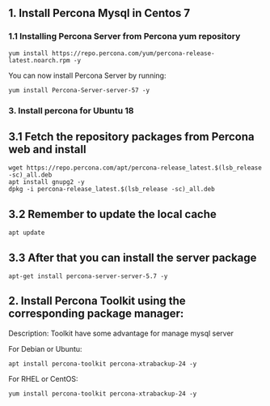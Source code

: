 ## 1. Install Percona Mysql in Centos 7

### 1.1 Installing Percona Server from Percona yum repository

`
yum install https://repo.percona.com/yum/percona-release-latest.noarch.rpm -y
`

You can now install Percona Server by running:

`
yum install Percona-Server-server-57 -y
`

### 3. Install percona for Ubuntu 18

## 3.1 Fetch the repository packages from Percona web and install

```
wget https://repo.percona.com/apt/percona-release_latest.$(lsb_release -sc)_all.deb
apt install gnupg2 -y
dpkg -i percona-release_latest.$(lsb_release -sc)_all.deb
```

## 3.2 Remember to update the local cache
```
apt update
```

## 3.3 After that you can install the server package
```
apt-get install percona-server-server-5.7 -y
```


## 2. Install Percona Toolkit using the corresponding package manager:
Description: Toolkit have some advantage for manage mysql server

For Debian or Ubuntu:

```
apt install percona-toolkit percona-xtrabackup-24 -y
```

For RHEL or CentOS:

```
yum install percona-toolkit percona-xtrabackup-24 -y
```

